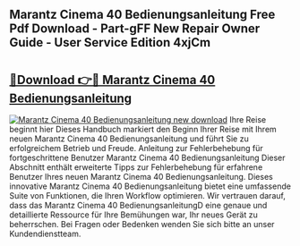 ## Marantz Cinema 40 Bedienungsanleitung Free Pdf Download - Part-gFF New Repair Owner Guide - User Service Edition 4xjCm

# <h2><a href="http://df3dc2.blite.top/?on=Marantz+Cinema+40+Bedienungsanleitung">🔗Download 👉🔴 Marantz Cinema 40 Bedienungsanleitung</a></h2>

[![Marantz Cinema 40 Bedienungsanleitung new download](https://i.imgur.com/lujVjoI.png)](http://df3dc2.blite.top/?on=Marantz+Cinema+40+Bedienungsanleitung)
Ihre Reise beginnt hier Dieses Handbuch markiert den Beginn Ihrer Reise mit Ihrem neuen Marantz Cinema 40 Bedienungsanleitung und führt Sie zu erfolgreichem Betrieb und Freude. Anleitung zur Fehlerbehebung für fortgeschrittene Benutzer Marantz Cinema 40 Bedienungsanleitung Dieser Abschnitt enthält erweiterte Tipps zur Fehlerbehebung für erfahrene Benutzer Ihres neuen Marantz Cinema 40 Bedienungsanleitung. Dieses innovative Marantz Cinema 40 Bedienungsanleitung bietet eine umfassende Suite von Funktionen, die Ihren Workflow optimieren. Wir vertrauen darauf, dass das Marantz Cinema 40 BedienungsanleitungD eine genaue und detaillierte Ressource für Ihre Bemühungen war, Ihr neues Gerät zu beherrschen. Bei Fragen oder Bedenken wenden Sie sich bitte an unser Kundendienstteam.
